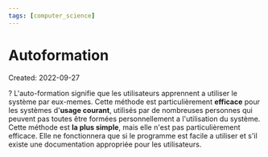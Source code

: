 ```yaml
---
tags: [computer_science] 
---
```

# Autoformation
Created: 2022-09-27

?
L'auto-formation signifie que les utilisateurs apprennent a utiliser le système par eux-memes.
Cette méthode est particulièrement **efficace** pour les systèmes d'**usage courant**, utilisés par de nombreuses personnes qui peuvent pas toutes être formées personnellement a l'utilisation du système.
Cette méthode est **la plus simple**, mais elle n'est pas particulièrement efficace. Elle ne fonctionnera que si le programme est facile a utiliser et s'il existe une documentation appropriée pour les utilisateurs.